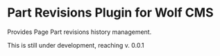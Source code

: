 # Part Revisions Plugin for Wolf CMS

Provides Page Part revisions history management.

This is still under development, reaching v. 0.0.1

